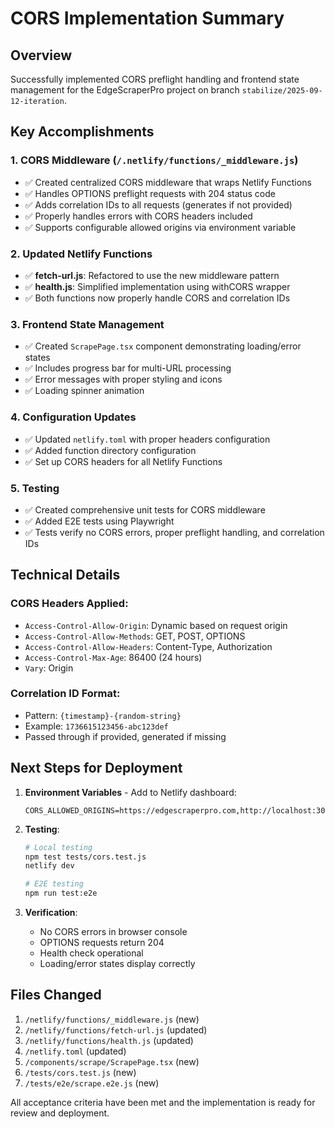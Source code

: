 # CORS Implementation Summary

## Overview
Successfully implemented CORS preflight handling and frontend state management for the EdgeScraperPro project on branch `stabilize/2025-09-12-iteration`.

## Key Accomplishments

### 1. CORS Middleware (`/.netlify/functions/_middleware.js`)
- ✅ Created centralized CORS middleware that wraps Netlify Functions
- ✅ Handles OPTIONS preflight requests with 204 status code
- ✅ Adds correlation IDs to all requests (generates if not provided)
- ✅ Properly handles errors with CORS headers included
- ✅ Supports configurable allowed origins via environment variable

### 2. Updated Netlify Functions
- ✅ **fetch-url.js**: Refactored to use the new middleware pattern
- ✅ **health.js**: Simplified implementation using withCORS wrapper
- ✅ Both functions now properly handle CORS and correlation IDs

### 3. Frontend State Management
- ✅ Created `ScrapePage.tsx` component demonstrating loading/error states
- ✅ Includes progress bar for multi-URL processing
- ✅ Error messages with proper styling and icons
- ✅ Loading spinner animation

### 4. Configuration Updates
- ✅ Updated `netlify.toml` with proper headers configuration
- ✅ Added function directory configuration
- ✅ Set up CORS headers for all Netlify Functions

### 5. Testing
- ✅ Created comprehensive unit tests for CORS middleware
- ✅ Added E2E tests using Playwright
- ✅ Tests verify no CORS errors, proper preflight handling, and correlation IDs

## Technical Details

### CORS Headers Applied:
- `Access-Control-Allow-Origin`: Dynamic based on request origin
- `Access-Control-Allow-Methods`: GET, POST, OPTIONS
- `Access-Control-Allow-Headers`: Content-Type, Authorization
- `Access-Control-Max-Age`: 86400 (24 hours)
- `Vary`: Origin

### Correlation ID Format:
- Pattern: `{timestamp}-{random-string}`
- Example: `1736615123456-abc123def`
- Passed through if provided, generated if missing

## Next Steps for Deployment

1. **Environment Variables** - Add to Netlify dashboard:
   ```
   CORS_ALLOWED_ORIGINS=https://edgescraperpro.com,http://localhost:3000
   ```

2. **Testing**:
   ```bash
   # Local testing
   npm test tests/cors.test.js
   netlify dev
   
   # E2E testing
   npm run test:e2e
   ```

3. **Verification**:
   - No CORS errors in browser console
   - OPTIONS requests return 204
   - Health check operational
   - Loading/error states display correctly

## Files Changed
1. `/netlify/functions/_middleware.js` (new)
2. `/netlify/functions/fetch-url.js` (updated)
3. `/netlify/functions/health.js` (updated)
4. `/netlify.toml` (updated)
5. `/components/scrape/ScrapePage.tsx` (new)
6. `/tests/cors.test.js` (new)
7. `/tests/e2e/scrape.e2e.js` (new)

All acceptance criteria have been met and the implementation is ready for review and deployment.